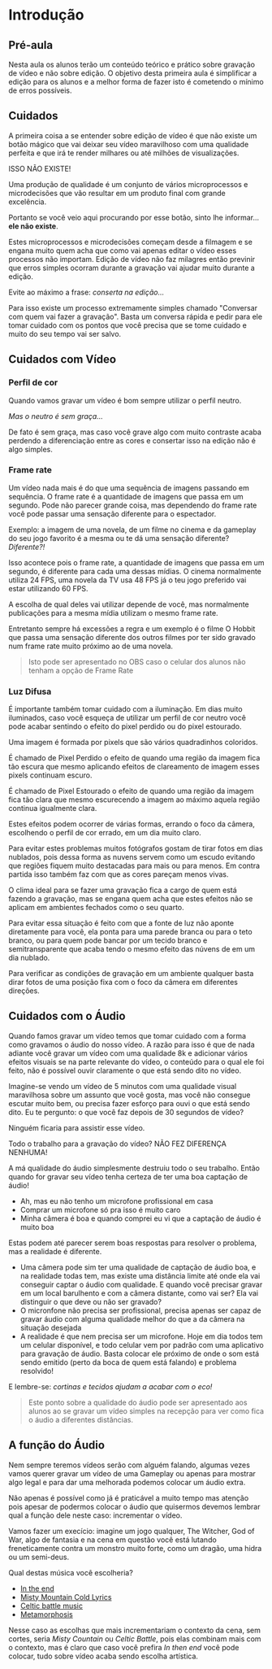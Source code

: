 # Introdução

## Pré-aula
Nesta aula os alunos terão um conteúdo teórico e prático sobre gravação de vídeo e não sobre edição. O objetivo desta primeira aula é simplificar a edição para os alunos e a melhor forma de fazer isto é cometendo o mínimo de erros possíveis.

## Cuidados
A primeira coisa a se entender sobre edição de vídeo é que não existe um botão mágico que vai deixar seu vídeo maravilhoso com uma qualidade perfeita e que irá te render milhares ou até milhões de visualizações.

ISSO NÃO EXISTE!

Uma produção de qualidade é um conjunto de vários microprocessos e microdecisões que vão resultar em um produto final com grande excelência.

Portanto se você veio aqui procurando por esse botão, sinto lhe informar... **ele não existe**.

Estes microprocessos e microdecisões começam desde a filmagem e se engana muito quem acha que como vai apenas editar o vídeo esses processos não importam. Edição de vídeo não faz milagres então previnir que erros simples ocorram durante a gravação vai ajudar muito durante a edição.

Evite ao máximo a frase: *conserta na edição...*

Para isso existe um processo extremamente simples chamado "Conversar com quem vai fazer a gravação". Basta um conversa rápida e pedir para ele tomar cuidado com os pontos que você precisa que se tome cuidado e muito do seu tempo vai ser salvo.

## Cuidados com Vídeo

### Perfil de cor
Quando vamos gravar um vídeo é bom sempre utilizar o perfil neutro.

*Mas o neutro é sem graça...*

De fato é sem graça, mas caso você grave algo com muito contraste acaba perdendo a diferenciação entre as cores e consertar isso na edição não é algo simples.

### Frame rate
Um vídeo nada mais é do que uma sequência de imagens passando em sequência. O frame rate é a quantidade de imagens que passa em um segundo. Pode não parecer grande coisa, mas dependendo do frame rate você pode passar uma sensação diferente para o espectador.

Exemplo: a imagem de uma novela, de um filme no cinema e da gameplay do seu jogo favorito é a mesma ou te dá uma sensação diferente? *Diferente?!*

Isso acontece pois o frame rate, a quantidade de imagens que passa em um segundo, é diferente para cada uma dessas mídias. O cinema normalmente utiliza 24 FPS, uma novela da TV usa 48 FPS já o teu jogo preferido vai estar utilizando 60 FPS.

A escolha de qual deles vai utilizar depende de você, mas normalmente publicações para a mesma mídia utilizam o mesmo frame rate. 

Entretanto sempre há excessões a regra e um exemplo é o filme O Hobbit que passa uma sensação diferente dos outros filmes por ter sido gravado num frame rate muito próximo ao de uma novela.

> Isto pode ser apresentado no OBS caso o celular dos alunos não tenham a opção de Frame Rate

### Luz Difusa
É importante também tomar cuidado com a iluminação. Em dias muito iluminados, caso você esqueça de utilizar um perfil de cor neutro você pode acabar sentindo o efeito do pixel perdido ou do pixel estourado.

Uma imagem é formada por pixels que são vários quadradinhos coloridos. 

É chamado de Pixel Perdido o efeito de quando uma região da imagem fica tão escura que mesmo aplicando efeitos de clareamento de imagem esses pixels continuam escuro.

É chamado de Pixel Estourado o efeito de quando uma região da imagem fica tão clara que mesmo escurecendo a imagem ao máximo aquela região continua igualmente clara.

Estes efeitos podem ocorrer de várias formas, errando o foco da câmera, escolhendo o perfil de cor errado, em um dia muito claro.

Para evitar estes problemas muitos fotógrafos gostam de tirar fotos em dias nublados, pois dessa forma as nuvens servem como um escudo evitando que regiões fiquem muito destacadas para mais ou para menos. Em contra partida isso também faz com que as cores pareçam menos vivas.

O clima ideal para se fazer uma gravação fica a cargo de quem está fazendo a gravação, mas se engana quem acha que estes efeitos não se aplicam em ambientes fechados como o seu quarto.

Para evitar essa situação é feito com que a fonte de luz não aponte diretamente para você, ela ponta para uma parede branca ou para o teto branco, ou para quem pode bancar por um tecido branco e semitransparente que acaba tendo o mesmo efeito das núvens de em um dia nublado.

Para verificar as condições de gravação em um ambiente qualquer basta dirar fotos de uma posição fixa com o foco da câmera em diferentes direções.

## Cuidados com o Áudio
Quando famos gravar um vídeo temos que tomar cuidado com a forma como gravamos o áudio do nosso vídeo. A razão para isso é que de nada adiante você gravar um vídeo com uma qualidade 8k e adicionar vários efeitos visuais se na parte relevante do vídeo, o conteúdo para o qual ele foi feito, não é possível ouvir claramente o que está sendo dito no vídeo.

Imagine-se vendo um vídeo de 5 minutos com uma qualidade visual maravilhosa sobre um assunto que você gosta, mas você não consegue escutar muito bem, ou precisa fazer esforço para ouvi o que está sendo dito. Eu te pergunto: o que você faz depois de 30 segundos de vídeo?

Ninguém ficaria para assistir esse vídeo.

Todo o trabalho para a gravação do vídeo? NÃO FEZ DIFERENÇA NENHUMA!

A má qualidade do áudio simplesmente destruiu todo o seu trabalho. Então quando for gravar seu vídeo tenha certeza de ter uma boa captação de áudio!

- Ah, mas eu não tenho um microfone profissional em casa
- Comprar um microfone só pra isso é muito caro
- Minha câmera é boa e quando comprei eu vi que a captação de áudio é muito boa

Estas podem até parecer serem boas respostas para resolver o problema, mas a realidade é diferente.

- Uma câmera pode sim ter uma qualidade de captação de áudio boa, e na realidade todas tem, mas existe uma distância limite até onde ela vai conseguir captar o áudio com qualidade. E quando você precisar gravar em um local barulhento e com a câmera distante, como vai ser? Ela vai distinguir o que deve ou não ser gravado?
- O micronfone não precisa ser profissional, precisa apenas ser capaz de gravar áudio com alguma qualidade melhor do que a da câmera na situação desejada
- A realidade é que nem precisa ser um microfone. Hoje em dia todos tem um celular disponível, e todo celular vem por padrão com uma aplicativo para gravação de áudio. Basta colocar ele próximo de onde o som está sendo emitido (perto da boca de quem está falando) e problema resolvido!

E lembre-se: *cortinas e tecidos ajudam a acabar com o eco!*

> Este ponto sobre a qualidade do áudio pode ser apresentado aos alunos ao se gravar um vídeo simples na recepção para ver como fica o áudio a diferentes distâncias.

## A função do Áudio
Nem sempre teremos vídeos serão com alguém falando, algumas vezes vamos querer gravar um vídeo de uma Gameplay ou apenas para mostrar algo legal e para dar uma melhorada podemos colocar um áudio extra.

Não apenas é possível como já é praticável a muito tempo mas atenção pois apesar de podermos colocar o áudio que quisermos devemos lembrar qual a função dele neste caso: incrementar o vídeo.

Vamos fazer um execício: imagine um jogo qualquer, The Witcher, God of War, algo de fantasia e na cena em questão você está lutando freneticamente contra um monstro muito forte, como um dragão, uma hidra ou um semi-deus. 

Qual destas música você escolheria?

- [In the end](https://youtu.be/eVTXPUF4Oz4?t=29)
- [Misty Mountain Cold Lyrics](https://youtu.be/16QXu3E3NEU?list=RDQMEx-4_hjnXwI&t=40)
- [Celtic battle music](https://youtu.be/3tzE98pQH08?list=RDQMEx-4_hjnXwI&t=49)
- [Metamorphosis](https://youtu.be/lJvRohYSrZM?t=10)

Nesse caso as escolhas que mais incrementariam o contexto da cena, sem cortes, seria *Misty Countain* ou *Celtic Battle*, pois elas combinam mais com o contexto, mas é claro que caso você prefira *In then end* você pode colocar, tudo sobre vídeo acaba sendo escolha artística.


